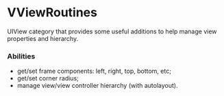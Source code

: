 # VViewRoutines
UIView category that provides some useful additions to help manage view properties and hierarchy.

### Abilities
* get/set frame components: left, right, top, bottom, etc;
* get/set corner radius;
* manage view/view controller hierarchy (with autolayout).
